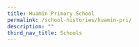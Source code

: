 ```yaml
---
title: Huamin Primary School
permalink: /school-histories/huamin-pri/
description: ""
third_nav_title: Schools
---
```


